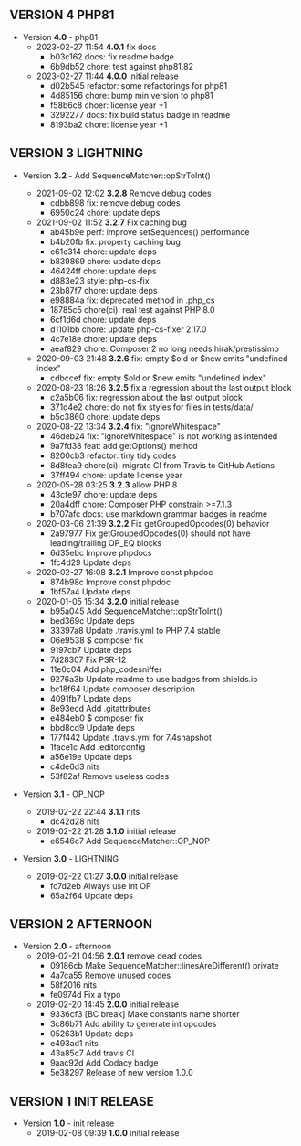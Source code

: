 
## VERSION 4  PHP81

 * Version **4.0** - php81
   * 2023-02-27 11:54  **4.0.1**  fix docs
      * b03c162 docs: fix readme badge
      * 6b9db52 chore: test against php81,82
   * 2023-02-27 11:44  **4.0.0**  initial release
      * d02b545 refactor: some refactorings for php81
      * 4d85156 chore: bump min version to php81
      * f58b6c8 choer: license year +1
      * 3292277 docs: fix build status badge in readme
      * 8193ba2 chore: license year +1

## VERSION 3  LIGHTNING

 * Version **3.2** - Add SequenceMatcher::opStrToInt()
   * 2021-09-02 12:02  **3.2.8**  Remove debug codes
      * cdbb898 fix: remove debug codes
      * 6950c24 chore: update deps
   * 2021-09-02 11:52  **3.2.7**  Fix caching bug
      * ab45b9e perf: improve setSequences() performance
      * b4b20fb fix: property caching bug
      * e61c314 chore: update deps
      * b839869 chore: update deps
      * 46424ff chore: update deps
      * d883e23 style: php-cs-fix
      * 23b87f7 chore: update deps
      * e98884a fix: deprecated method in .php_cs
      * 18785c5 chore(ci): real test against PHP 8.0
      * 6cf1d6d chore: update deps
      * d1101bb chore: update php-cs-fixer 2.17.0
      * 4c7e18e chore: update deps
      * aeaf829 chore: Composer 2 no long needs hirak/prestissimo
   * 2020-09-03 21:48  **3.2.6**  fix: empty $old or $new emits "undefined index"
      * cdbccef fix: empty $old or $new emits "undefined index"
   * 2020-08-23 18:26  **3.2.5**  fix a regression about the last output block
      * c2a5b06 fix: regression about the last output block
      * 371d4e2 chore: do not fix styles for files in tests/data/
      * b5c3860 chore: update deps
   * 2020-08-22 13:34  **3.2.4**  fix: "ignoreWhitespace"
      * 46deb24 fix: "ignoreWhitespace" is not working as intended
      * 9a7fd38 feat: add getOptions() method
      * 8200cb3 refactor: tiny tidy codes
      * 8d8fea9 chore(ci): migrate CI from Travis to GitHub Actions
      * 37ff494 chore: update license year
   * 2020-05-28 03:25  **3.2.3**  allow PHP 8
      * 43cfe97 chore: update deps
      * 20a4dff chore: Composer PHP constrain >=7.1.3
      * b707afc docs: use markdown grammar badges in readme
   * 2020-03-06 21:39  **3.2.2**  Fix getGroupedOpcodes(0) behavior
      * 2a97977 Fix getGroupedOpcodes(0) should not have leading/trailing OP_EQ blocks
      * 6d35ebc Improve phpdocs
      * 1fc4d29 Update deps
   * 2020-02-27 16:08  **3.2.1**  Improve const phpdoc
      * 874b98c Improve const phpdoc
      * 1bf57a4 Update deps
   * 2020-01-05 15:34  **3.2.0**  initial release
      * b95a045 Add SequenceMatcher::opStrToInt()
      * bed369c Update deps
      * 33397a8 Update .travis.yml to PHP 7.4 stable
      * 06e9538 $ composer fix
      * 9197cb7 Update deps
      * 7d28307 Fix PSR-12
      * 11e0c04 Add php_codesniffer
      * 9276a3b Update readme to use badges from shields.io
      * bc18f64 Update composer description
      * 4091fb7 Update deps
      * 8e93ecd Add .gitattributes
      * e484eb0 $ composer fix
      * bbd8cd9 Update deps
      * 177f442 Update .travis.yml for 7.4snapshot
      * 1face1c Add .editorconfig
      * a56e19e Update deps
      * c4de6d3 nits
      * 53f82af Remove useless codes

 * Version **3.1** - OP_NOP
   * 2019-02-22 22:44  **3.1.1**  nits
      * dc42d28 nits
   * 2019-02-22 21:28  **3.1.0**  initial release
      * e6546c7 Add SequenceMatcher::OP_NOP

 * Version **3.0** - LIGHTNING
   * 2019-02-22 01:27  **3.0.0**  initial release
      * fc7d2eb Always use int OP
      * 65a2f64 Update deps

## VERSION 2  AFTERNOON

 * Version **2.0** - afternoon
   * 2019-02-21 04:56  **2.0.1**  remove dead codes
      * 09186cb Make SequenceMatcher::linesAreDifferent() private
      * 4a7ca55 Remove unused codes
      * 58f2016 nits
      * fe0974d Fix a typo
   * 2019-02-20 14:45  **2.0.0**  initial release
      * 9336cf3 [BC break] Make constants name shorter
      * 3c86b71 Add ability to generate int opcodes
      * 05263b1 Update deps
      * e493ad1 nits
      * 43a85c7 Add travis CI
      * 9aac92d Add Codacy badge
      * 5e38297 Release of new version 1.0.0

## VERSION 1  INIT RELEASE

 * Version **1.0** - init release
   * 2019-02-08 09:39  **1.0.0**  initial release